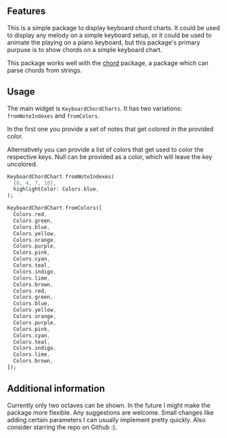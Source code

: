 ## Features

This is a simple package to display keyboard chord charts. It could be used to display any melody on a simple keyboard setup, or it could be used to animate the playing on a piano keyboard, but this package's primary purpuse is to show chords on a simple keyboard chart.

This package works well with the [chord](https://pub.dev/packages/chord) package, a package which can parse chords from strings.

## Usage

The main widget is `KeyboardChordCharts`. It has two variations: `fromNoteIndexes` and `fromColors`. 

In the first one you provide a set of notes that get colored in the provided color.

Alternatively you can provide a list of colors that get used to color the respective keys. Null can be provided as a color, which will leave the key uncolored.

```dart
KeyboardChordChart.fromNoteIndexes(
  {0, 4, 7, 10},
  highlightColor: Colors.blue,
);

KeyboardChordChart.fromColors([
  Colors.red,
  Colors.green,
  Colors.blue,
  Colors.yellow,
  Colors.orange,
  Colors.purple,
  Colors.pink,
  Colors.cyan,
  Colors.teal,
  Colors.indigo,
  Colors.lime,
  Colors.brown,
  Colors.red,
  Colors.green,
  Colors.blue,
  Colors.yellow,
  Colors.orange,
  Colors.purple,
  Colors.pink,
  Colors.cyan,
  Colors.teal,
  Colors.indigo,
  Colors.lime,
  Colors.brown,
]);
```

## Additional information

Currently only two octaves can be shown. In the future I might make the package more flexible. Any suggestions are welcome. Small changes like adding certain parameters I can usually implement pretty quickly. Also consider starring the repo on Github :).
